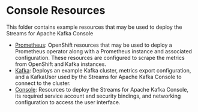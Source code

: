 # Console Resources

This folder contains example resources that may be used to deploy the Streams for Apache Kafka Console

* [Prometheus](./resources/prometheus): OpenShift resources that may be used to deploy a Prometheus operator along with a Prometheus instance and associated configuration. These resources are configured to scrape the metrics from OpenShift and Kafka instances.
* [Kafka](./resources/kafka): Deploys an example Kafka cluster, metrics export configuration, and a KafkaUser used by the Streams for Apache Kafka Console to connect to the cluster.
* [Console](./resources/console): Resources to deploy the Streams for Apache Kafka Console, its required service account and security bindings, and networking configuration to access the user interface.
